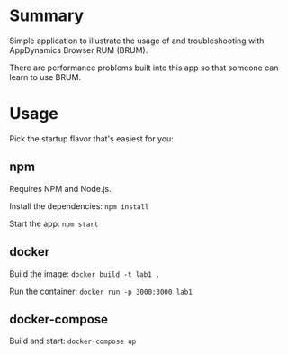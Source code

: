 # Summary
Simple application to illustrate the usage of and troubleshooting with AppDynamics Browser RUM (BRUM).

There are performance problems built into this app so that someone can learn to use BRUM.

# Usage
Pick the startup flavor that's easiest for you:

## npm
Requires NPM and Node.js.

Install the dependencies: `npm install`

Start the app: `npm start`

## docker
Build the image: `docker build -t lab1 .`

Run the container: `docker run -p 3000:3000 lab1`

## docker-compose
Build and start: `docker-compose up`

